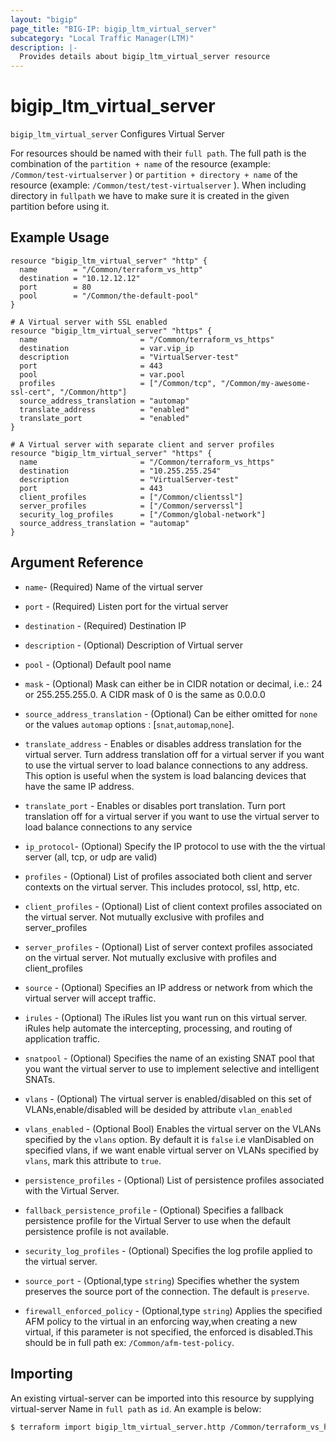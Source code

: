 ```yaml
---
layout: "bigip"
page_title: "BIG-IP: bigip_ltm_virtual_server"
subcategory: "Local Traffic Manager(LTM)"
description: |-
  Provides details about bigip_ltm_virtual_server resource
---
```


# bigip\_ltm\_virtual\_server

`bigip_ltm_virtual_server` Configures Virtual Server

For resources should be named with their `full path`. The full path is the combination of the `partition + name` of the resource (example: `/Common/test-virtualserver` ) or `partition + directory + name` of the resource (example: `/Common/test/test-virtualserver` ).
When including directory in `fullpath` we have to make sure it is created in the given partition before using it.



## Example Usage


```hcl
resource "bigip_ltm_virtual_server" "http" {
  name        = "/Common/terraform_vs_http"
  destination = "10.12.12.12"
  port        = 80
  pool        = "/Common/the-default-pool"
}

# A Virtual server with SSL enabled
resource "bigip_ltm_virtual_server" "https" {
  name                       = "/Common/terraform_vs_https"
  destination                = var.vip_ip
  description                = "VirtualServer-test"
  port                       = 443
  pool                       = var.pool
  profiles                   = ["/Common/tcp", "/Common/my-awesome-ssl-cert", "/Common/http"]
  source_address_translation = "automap"
  translate_address          = "enabled"
  translate_port             = "enabled"
}

# A Virtual server with separate client and server profiles
resource "bigip_ltm_virtual_server" "https" {
  name                       = "/Common/terraform_vs_https"
  destination                = "10.255.255.254"
  description                = "VirtualServer-test"
  port                       = 443
  client_profiles            = ["/Common/clientssl"]
  server_profiles            = ["/Common/serverssl"]
  security_log_profiles      = ["/Common/global-network"]
  source_address_translation = "automap"
}

```      

## Argument Reference


* `name`- (Required) Name of the virtual server

* `port` - (Required) Listen port for the virtual server

* `destination` - (Required) Destination IP

* `description` - (Optional) Description of Virtual server

* `pool` - (Optional) Default pool name

* `mask` - (Optional) Mask can either be in CIDR notation or decimal, i.e.: 24 or 255.255.255.0. A CIDR mask of 0 is the same as 0.0.0.0

* `source_address_translation` - (Optional) Can be either omitted for `none` or the values `automap` options : [`snat`,`automap`,`none`].

* `translate_address` - Enables or disables address translation for the virtual server. Turn address translation off for a virtual server if you want to use the virtual server to load balance connections to any address. This option is useful when the system is load balancing devices that have the same IP address.

* `translate_port` - Enables or disables port translation. Turn port translation off for a virtual server if you want to use the virtual server to load balance connections to any service

* `ip_protocol`- (Optional) Specify the IP protocol to use with the the virtual server (all, tcp, or udp are valid)

* `profiles` - (Optional) List of profiles associated both client and server contexts on the virtual server. This includes protocol, ssl, http, etc.

* `client_profiles` - (Optional) List of client context profiles associated on the virtual server. Not mutually exclusive with profiles and server_profiles

* `server_profiles` - (Optional) List of server context profiles associated on the virtual server. Not mutually exclusive with profiles and client_profiles

* `source` -  (Optional) Specifies an IP address or network from which the virtual server will accept traffic.

* `irules` - (Optional) The iRules list you want run on this virtual server. iRules help automate the intercepting, processing, and routing of application traffic.

* `snatpool` - (Optional) Specifies the name of an existing SNAT pool that you want the virtual server to use to implement selective and intelligent SNATs.

* `vlans` - (Optional) The virtual server is enabled/disabled on this set of VLANs,enable/disabled will be desided by attribute `vlan_enabled`

* `vlans_enabled` - (Optional Bool) Enables the virtual server on the VLANs specified by the `vlans` option.
By default it is `false` i.e vlanDisabled on specified vlans, if we want enable virtual server on VLANs specified by `vlans`, mark this attribute to `true`.

* `persistence_profiles` - (Optional) List of persistence profiles associated with the Virtual Server.

* `fallback_persistence_profile` - (Optional) Specifies a fallback persistence profile for the Virtual Server to use when the default persistence profile is not available.

* `security_log_profiles` - (Optional) Specifies the log profile applied to the virtual server.

* `source_port` - (Optional,type `string`) Specifies whether the system preserves the source port of the connection. The default is `preserve`.

* `firewall_enforced_policy` - (Optional,type `string`) Applies the specified AFM policy to the virtual in an enforcing way,when creating a new virtual, if this parameter is not specified, the enforced is disabled.This should be in full path ex: `/Common/afm-test-policy`.

## Importing
An existing virtual-server can be imported into this resource by supplying virtual-server Name in `full path` as `id`.
An example is below:
```sh
$ terraform import bigip_ltm_virtual_server.http /Common/terraform_vs_http
```
